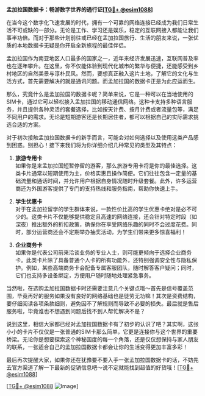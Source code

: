 **孟加拉国数据卡：畅游数字世界的通行证[[TG💪+ @esim1088](https://t.me/s/esim1088)]**

在当今这个数字化飞速发展的时代，拥有一个可靠的网络连接已经成为我们日常生活不可或缺的一部分。无论是工作、学习还是娱乐，稳定的互联网接入都能让我们事半功倍。而对于那些计划前往或已经在孟加拉国旅行、生活的朋友来说，一张优质的本地数据卡无疑是你开启全新旅程的最佳伴侣。

孟加拉国作为南亚地区人口最多的国家之一，近年来经济发展迅速，互联网普及率也在逐年攀升。在这里，你不仅能体验到现代化城市的繁华与便捷，还能感受到乡村地区的自然美景与淳朴民风。然而，要想真正融入这片土地，了解它的文化与生活方式，首先需要解决的就是通讯问题。而孟加拉国的数据卡正是为此应运而生。

那么，究竟什么是孟加拉国的数据卡呢？简单来说，它是一种可以在当地使用的SIM卡，通过它可以轻松接入孟加拉国的移动通信网络。这种卡支持多种语言服务，并且提供各种灵活的套餐选择，比如按天计费、按月计费或者流量包等，满足不同用户的需求。无论是短期游客还是长期居住者，都可以根据自己的实际需求挑选合适的方案。

对于初次接触孟加拉国数据卡的新手而言，可能会对如何选择以及使用这类产品感到困惑。别担心！接下来我们将为你详细介绍几种常见的类型及其特点：

1. **旅游专用卡**  
   如果你是来孟加拉国短暂停留的游客，那么旅游专用卡将是你的最佳选择。这类卡片通常以短期使用为主，价格实惠且操作简便。它们往往包含一定量的基础流量和通话时间，并允许用户根据自身情况随时升级套餐。此外，许多运营商还为外国游客提供了专门的支持热线和服务指南，帮助你快速上手。

2. **学生优惠卡**  
   对于在孟加拉留学的学生群体来说，一款性价比高的学生优惠卡绝对是必不可少的。这类卡片不仅能够提供稳定且高速的网络连接，还会针对特定时段（如深夜）推出额外的折扣政策，确保你在享受网络乐趣的同时不会过度花费。同时，部分运营商还会不定期举办抽奖活动，为学生们带来更多惊喜福利！

3. **企业商务卡**  
   如果你是代表公司前来洽谈业务的专业人士，则可能更倾向于选择企业商务卡。此类卡片除了具备普通个人卡的所有功能外，还特别强调安全性与隐私保护。例如，某些高端商务卡会配备专属客服团队，随时解答客户疑问；同时，它们也支持多设备绑定，方便用户随时随地处理紧急事务。

当然啦，在选购孟加拉国数据卡时还需要注意几个关键点哦～首先是信号覆盖范围，毕竟再好的服务如果没有良好的网络基础也是徒劳无功嘛！其次是资费结构，要仔细阅读各项条款细则，避免因不了解规则而导致不必要的损失。最后就是售后服务啦，毕竟谁也不想遇到问题后找不到人帮忙解决不是？

说到这里，相信大家都已经对孟加拉国数据卡有了初步的认识了吧？其实啊，这张小小的卡片不仅仅是一张普通的SIM卡那么简单，它更是连接你与这个世界的重要桥梁。无论你是想要探索这个神秘国度的每一个角落，还是仅仅想保持与家人朋友的联系，一张适合自己的孟加拉国数据卡都会让你的生活变得更加丰富多彩！

最后再次提醒大家，如果你还在犹豫要不要入手一张孟加拉国数据卡的话，不妨先去官方渠道了解一下最新的促销信息吧～说不定就能找到超值的好货哦！[[TG💪+ @esim1088](https://t.me/s/esim1088)]

[[TG💪+ @esim1088](https://t.me/s/esim1088) ![Image](https://i.postimg.cc/4NQfJmqS/Snipaste-2025-05-13-00-14-12.png)]